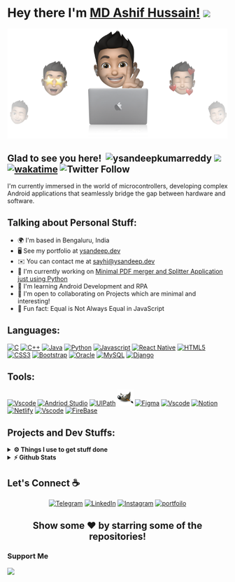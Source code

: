 # Hey there I'm [MD Ashif Hussain!](https://www.ysandeep.dev) <a href="https://www.ysandeep.dev/" target="_blank"><img src="https://media4.giphy.com/media/Z96Ax1zh5aSsHczGve/giphy.gif" width="78"> </a>

<p align="center">
  <img src="https://github.com/ysandeepkumarreddy/ysandeepkumarreddy/blob/main/cover-sandeep.png" />
</p>

## Glad to see you here! &nbsp;<img src="https://komarev.com/ghpvc/?username=ysandeepkumarreddy&label=Profile%20views&color=0e75b6&style=flat" alt="ysandeepkumarreddy" /> ![](https://img.shields.io/github/followers/ysandeepkumarreddy?label=Follow&style=social) [![wakatime](https://wakatime.com/badge/user/89685b5b-ee36-49ba-a0ad-043b0a574e55.svg)](https://wakatime.com/@89685b5b-ee36-49ba-a0ad-043b0a574e55) ![Twitter Follow](https://img.shields.io/twitter/follow/iamysandeep?style=social)

I'm currently immersed in the world of microcontrollers, developing complex Android applications that seamlessly bridge the gap between hardware and software.

 
## Talking about Personal Stuff: 

* 🌍  I'm based in Bengaluru, India
* 🖥️  See my portfolio at [ysandeep.dev](https://ysandeep.dev/)
* ✉️  You can contact me at [sayhi@ysandeep.dev](mailto:sayhi@ysandeep.dev)
* 🚀  I'm currently working on [Minimal PDF merger and Splitter Application just using Python](http://github.com/ysandeepkumarreddy/pdf-desktop-application/releases)
* 🧠  I'm learning Android Development and RPA
* 🤝  I'm open to collaborating on Projects which are minimal and interesting!
*  🎯 Fun fact: Equal is Not Always Equal in JavaScript


## Languages:
<p align="left">
<a href="https://docs.microsoft.com/en-us/cpp/?view=msvc-170" target="_blank" rel="noreferrer"><img src="https://raw.githubusercontent.com/danielcranney/readme-generator/main/public/icons/skills/c-colored.svg" width="36" height="36" alt="C" /></a>
<a href="https://docs.microsoft.com/en-us/cpp/?view=msvc-170" target="_blank" rel="noreferrer"><img src="https://raw.githubusercontent.com/danielcranney/readme-generator/main/public/icons/skills/cplusplus-colored.svg" width="36" height="36" alt="C++" /></a>
<a href="https://www.oracle.com/java/" target="_blank" rel="noreferrer"><img src="https://raw.githubusercontent.com/danielcranney/readme-generator/main/public/icons/skills/java-colored.svg" width="36" height="36" alt="Java" /></a>
<a href="https://www.python.org/" target="_blank" rel="noreferrer"><img src="https://raw.githubusercontent.com/danielcranney/readme-generator/main/public/icons/skills/python-colored.svg" width="36" height="36" alt="Python" /></a>
<a href="https://developer.mozilla.org/en-US/docs/Web/JavaScript" target="_blank" rel="noreferrer"><img src="https://raw.githubusercontent.com/danielcranney/readme-generator/main/public/icons/skills/javascript-colored.svg" width="36" height="36" alt="Javascript" /></a>
	<a href="https://docs.microsoft.com/en-us/cpp/?view=msvc-170" target="_blank" rel="noreferrer"><img src="https://cdn.jsdelivr.net/gh/devicons/devicon/icons/react/react-original-wordmark.svg" width="36" height="36" alt="React Native" /></a>
<a href="https://developer.mozilla.org/en-US/docs/Glossary/HTML5" target="_blank" rel="noreferrer"><img src="https://raw.githubusercontent.com/danielcranney/readme-generator/main/public/icons/skills/html5-colored.svg" width="36" height="36" alt="HTML5" /></a>
<a href="https://www.w3.org/TR/CSS/#css" target="_blank" rel="noreferrer"><img src="https://raw.githubusercontent.com/danielcranney/readme-generator/main/public/icons/skills/css3-colored.svg" width="36" height="36" alt="CSS3" /></a>
<a href="https://getbootstrap.com/" target="_blank" rel="noreferrer"><img src="https://raw.githubusercontent.com/danielcranney/readme-generator/main/public/icons/skills/bootstrap-colored.svg" width="36" height="36" alt="Bootstrap" /></a>
<a href="https://www.oracle.com/uk/index.html" target="_blank" rel="noreferrer"><img src="https://raw.githubusercontent.com/danielcranney/readme-generator/main/public/icons/skills/oracle-colored.svg" width="36" height="36" alt="Oracle" /></a>
<a href="https://www.mysql.com/" target="_blank" rel="noreferrer"><img src="https://raw.githubusercontent.com/danielcranney/readme-generator/main/public/icons/skills/mysql-colored.svg" width="36" height="36" alt="MySQL" /></a>
<a href="https://www.djangoproject.com/" target="_blank" rel="noreferrer"><img src="https://raw.githubusercontent.com/danielcranney/readme-generator/main/public/icons/skills/django-colored.svg" width="36" height="36" alt="Django" /></a>
</p>

## Tools: 
<p align="left">
<a href="https://visualstudio.microsoft.com/" target="_blank" rel="noreferrer"><img src="https://upload.wikimedia.org/wikipedia/commons/9/9a/Visual_Studio_Code_1.35_icon.svg" width="36" height="36" alt="Vscode" /></a>
<a href="https://developer.android.com/studio" target="_blank" rel="noreferrer"><img src="https://cdn.jsdelivr.net/gh/devicons/devicon/icons/androidstudio/androidstudio-original.svg" width="36" height="36" alt="Andriod Studio" /></a>
<a href="https://www.uipath.com/" target="_blank" rel="noreferrer"><img src="https://uipath.com/cdn-cgi/image/format=auto/https://marketplace-cdn.uipath.com/images/user_images/698e5cf9-0af3-44e7-bde7-03897d753cb8.png" width="36" height="36" alt="UIPath" /></a>
<a href="https://www.gimp.org/" target="_blank" rel="noreferrer"><img src="https://raw.githubusercontent.com/devicons/devicon/master/icons/gimp/gimp-original.svg" width="36" height="36" alt="GIMP" /></a>
<a href="https://www.figma.com/" target="_blank" rel="noreferrer"><img src="https://raw.githubusercontent.com/danielcranney/readme-generator/main/public/icons/skills/figma-colored.svg" width="36" height="36" alt="Figma" /></a>
<a href="https://git-scm.com/" target="_blank" rel="noreferrer"><img src="https://cdn.jsdelivr.net/gh/devicons/devicon/icons/git/git-original.svg" width="36" height="36" alt="Vscode" /></a>
<a href="https://www.notion.so/" target="_blank" rel="noreferrer"><img src="https://camo.githubusercontent.com/ed44ae57571fe5fdba9c41a72c5bb0d2ed1dd86623c6d485ca248c61291bd6bc/68747470733a2f2f75706c6f61642e77696b696d656469612e6f72672f77696b6970656469612f636f6d6d6f6e732f342f34352f4e6f74696f6e5f6170705f6c6f676f2e706e67" width="36" height="36" alt="Notion" /></a>
<a href="https://www.netlify.com/" target="_blank" rel="noreferrer"><img src="https://camo.githubusercontent.com/e28b554f829e78abca73c638e5f69fecda2d5fdad728bce751547a71d62f620d/68747470733a2f2f69636f6e6170652e636f6d2f77702d636f6e74656e742f706e675f6c6f676f5f766563746f722f6e65746c6966792e706e67" width="36" height="36" alt="Netlify" /></a>
<a href="https://developer.apple.com/xcode/" target="_blank" rel="noreferrer"><img src="https://cdn.jsdelivr.net/gh/devicons/devicon/icons/xcode/xcode-original.svg" width="36" height="36" alt="Vscode" /></a>
<a href="https://firebase.google.com/" target="_blank" rel="noreferrer"><img src="https://cdn.jsdelivr.net/gh/devicons/devicon/icons/firebase/firebase-plain-wordmark.svg" width="36" height="36" alt="FireBase" /></a>
</p>

## Projects and Dev Stuffs:

 <details>	
  <br />
  <summary><b>⚙️ Things I use to get stuff done</b></summary>
  	<ul>
  	    <li><b>OS: </b>Windows 11 <img height="20" src="https://i.pcmag.com/imagery/reviews/06RfdFpPwulpOiNTTPsjnFr-13..v1689175331.png"/> </li>
	    <li><b>Laptop: </b>HP Pavilion <img height="20" src="https://www.nehruplacedealers.com/wp-content/uploads/2022/12/256711_5_jagzvd.png"/></li>
	    <li><b>Specs:</b> AMD Ryzen 5 <img height="20" src="https://www.apple.com/newsroom/images/product/mac/standard/Apple_new-M1-chip_11102020.jpg.news_app_ed.jpg"/> </li>
  	    <li><b>Browser: </b> Google Chrome <img height="20" src="https://cdn.jsdelivr.net/gh/devicons/devicon/icons/chrome/chrome-original.svg"/></li>
	    <li><b>Code Editor:</b> VSCode <img height="20" src="https://cdn.jsdelivr.net/gh/devicons/devicon/icons/vscode/vscode-original.svg"/> - The best editor out there</li>
	    <br/>
	</ul>	
</details>

 <details>
  <summary><b>⚡ Github Stats</b></summary>
	<ul>
		
 <img height="180em" src="https://awesome-github-stats.azurewebsites.net/user-stats/ysandeepkumarreddy?cardType=level-alternate&theme=gotham&Title=B1DD08&Border=97BCDD&Ring=0E29DD" />
		
<img height="180em" src="https://github-readme-stats.vercel.app/api/top-langs/?username=ysandeepkumarreddy&exclude_repo=KNN-Image-Classification&show_icons=true&theme=gotham&layout=compact&langs_count=8&border_color=#D25E5D"/>  
					
<img height="180em" src="https://github-readme-streak-stats.herokuapp.com/?user=ysandeepkumarreddy&theme=gotham"/>
		
<img height="180em" src="https://github-profile-summary-cards.vercel.app/api/cards/profile-details?username=ysandeepkumarreddy&theme=github_dark"/>
		
</ul>
	
</details> 


## Let's Connect :coffee:
<p align="center">
	<a href="https://t.me/ashif_hussain" target="_blank"><img src="https://img.icons8.com/bubbles/60/000000/telegram-app.png" alt="Telegram"/></a>
	<a href="https://www.linkedin.com/in/md-ashif-hussain/" target="_blank"><img src="https://img.icons8.com/bubbles/60/000000/linkedin.png" alt="LinkedIn"/></a>
	<a href="https://www.instagram.com/loosemamma/" target="_blank"><img src="https://img.icons8.com/bubbles/60/000000/instagram.png" alt="Instagram"/></a>
	<a href="https://www.ysandeepkumarreddy.me/" target="_blank"><img src="https://img.icons8.com/bubbles/60/000000/chrome.png" alt="portfoilo"/></a>
	
</p>
<h2 align="center">Show some ❤️ by starring some of the repositories!</h2>

### Support Me

<a href="https://www.buymeacoffee.com/ysandeep"><img src="https://cdn.buymeacoffee.com/buttons/v2/default-yellow.png" width="200" /></a>
